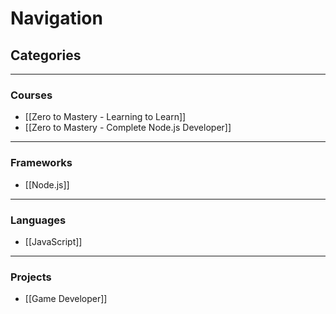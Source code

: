 # Navigation

## Categories
---
### Courses
* [[Zero to Mastery - Learning to Learn]]
* [[Zero to Mastery - Complete Node.js Developer]]


---
### Frameworks
* [[Node.js]]


---
### Languages
* [[JavaScript]]


---
### Projects
* [[Game Developer]]



